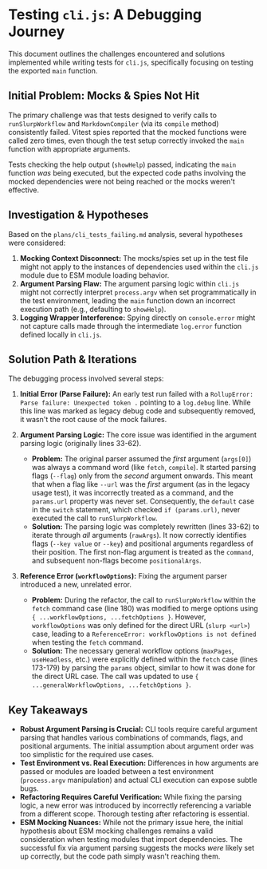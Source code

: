# Testing `cli.js`: A Debugging Journey

This document outlines the challenges encountered and solutions implemented while writing tests for `cli.js`, specifically focusing on testing the exported `main` function.

## Initial Problem: Mocks & Spies Not Hit

The primary challenge was that tests designed to verify calls to `runSlurpWorkflow` and `MarkdownCompiler` (via its `compile` method) consistently failed. Vitest spies reported that the mocked functions were called zero times, even though the test setup correctly invoked the `main` function with appropriate arguments.

Tests checking the help output (`showHelp`) passed, indicating the `main` function *was* being executed, but the expected code paths involving the mocked dependencies were not being reached or the mocks weren't effective.

## Investigation & Hypotheses

Based on the `plans/cli_tests_failing.md` analysis, several hypotheses were considered:

1.  **Mocking Context Disconnect:** The mocks/spies set up in the test file might not apply to the instances of dependencies used within the `cli.js` module due to ESM module loading behavior.
2.  **Argument Parsing Flaw:** The argument parsing logic within `cli.js` might not correctly interpret `process.argv` when set programmatically in the test environment, leading the `main` function down an incorrect execution path (e.g., defaulting to `showHelp`).
3.  **Logging Wrapper Interference:** Spying directly on `console.error` might not capture calls made through the intermediate `log.error` function defined locally in `cli.js`.

## Solution Path & Iterations

The debugging process involved several steps:

1.  **Initial Error (Parse Failure):** An early test run failed with a `RollupError: Parse failure: Unexpected token .` pointing to a `log.debug` line. While this line was marked as legacy debug code and subsequently removed, it wasn't the root cause of the mock failures.

2.  **Argument Parsing Logic:** The core issue was identified in the argument parsing logic (originally lines 33-62).
    *   **Problem:** The original parser assumed the *first* argument (`args[0]`) was always a command word (like `fetch`, `compile`). It started parsing flags (`--flag`) only from the *second* argument onwards. This meant that when a flag like `--url` was the *first* argument (as in the legacy usage test), it was incorrectly treated as a command, and the `params.url` property was never set. Consequently, the `default` case in the `switch` statement, which checked `if (params.url)`, never executed the call to `runSlurpWorkflow`.
    *   **Solution:** The parsing logic was completely rewritten (lines 33-62) to iterate through *all* arguments (`rawArgs`). It now correctly identifies flags (`--key value` or `--key`) and positional arguments regardless of their position. The first non-flag argument is treated as the `command`, and subsequent non-flags become `positionalArgs`.

3.  **Reference Error (`workflowOptions`):** Fixing the argument parser introduced a new, unrelated error.
    *   **Problem:** During the refactor, the call to `runSlurpWorkflow` within the `fetch` command case (line 180) was modified to merge options using `{ ...workflowOptions, ...fetchOptions }`. However, `workflowOptions` was only defined for the direct URL (`slurp <url>`) case, leading to a `ReferenceError: workflowOptions is not defined` when testing the `fetch` command.
    *   **Solution:** The necessary general workflow options (`maxPages`, `useHeadless`, etc.) were explicitly defined within the `fetch` case (lines 173-179) by parsing the `params` object, similar to how it was done for the direct URL case. The call was updated to use `{ ...generalWorkflowOptions, ...fetchOptions }`.

## Key Takeaways

*   **Robust Argument Parsing is Crucial:** CLI tools require careful argument parsing that handles various combinations of commands, flags, and positional arguments. The initial assumption about argument order was too simplistic for the required use cases.
*   **Test Environment vs. Real Execution:** Differences in how arguments are passed or modules are loaded between a test environment (`process.argv` manipulation) and actual CLI execution can expose subtle bugs.
*   **Refactoring Requires Careful Verification:** While fixing the parsing logic, a new error was introduced by incorrectly referencing a variable from a different scope. Thorough testing after refactoring is essential.
*   **ESM Mocking Nuances:** While not the primary issue here, the initial hypothesis about ESM mocking challenges remains a valid consideration when testing modules that import dependencies. The successful fix via argument parsing suggests the mocks *were* likely set up correctly, but the code path simply wasn't reaching them.
